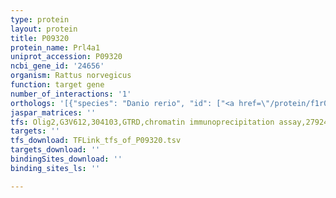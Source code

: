 ```yaml
---
type: protein
layout: protein
title: P09320
protein_name: Prl4a1
uniprot_accession: P09320
ncbi_gene_id: '24656'
organism: Rattus norvegicus
function: target gene
number_of_interactions: '1'
orthologs: '[{"species": "Danio rerio", "id": ["<a href=\"/protein/f1r0y2\">F1R0Y2</a>"]}, {"species": "Mus musculus", "id": ["<a href=\"/protein/o35256\">O35256</a>"]}]'
jaspar_matrices: ''
tfs: Olig2,G3V612,304103,GTRD,chromatin immunoprecipitation assay,27924024%5Buid%5D,No
targets: ''
tfs_download: TFLink_tfs_of_P09320.tsv
targets_download: ''
bindingSites_download: ''
binding_sites_ls: ''

---
```

